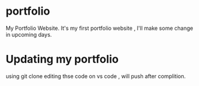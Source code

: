 # portfolio
My Portfolio Website. It's my first portfolio website , I'll make some change in upcoming days. 

# Updating my portfolio
using git clone editing thse code on vs code , will push after complition.

